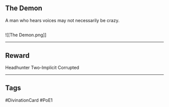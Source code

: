 ## The Demon
A man who hears voices may not necessarily be crazy.
## 
![[The Demon.png]]

---
## Reward
Headhunter
Two-Implicit
Corrupted

---
## Tags
#DivinationCard
#PoE1